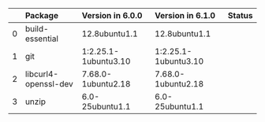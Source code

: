 <!-- markdown-link-check-disable -->

|    | Package              | Version in 6.0.0     | Version in 6.1.0     | Status   |
|---:|:---------------------|:---------------------|:---------------------|:---------|
|  0 | build-essential      | 12.8ubuntu1.1        | 12.8ubuntu1.1        |          |
|  1 | git                  | 1:2.25.1-1ubuntu3.10 | 1:2.25.1-1ubuntu3.10 |          |
|  2 | libcurl4-openssl-dev | 7.68.0-1ubuntu2.18   | 7.68.0-1ubuntu2.18   |          |
|  3 | unzip                | 6.0-25ubuntu1.1      | 6.0-25ubuntu1.1      |          |